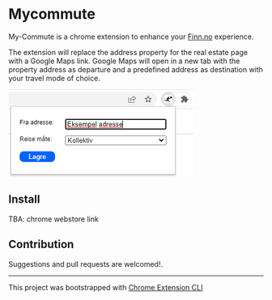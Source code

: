 # Mycommute

My-Commute is a chrome extension to enhance your <a href="https://www.finn.no/" target="_blank" rel="noopener">Finn.no</a> experience.

The extension will replace the address property for the real estate page with a Google Maps link. Google Maps will open in a new tab with the property address as departure and a predefined address as destination with your travel mode of choice.


<img src="/assets/ui.png" alt="user-interface" />

## Install

TBA: chrome webstore link

## Contribution

Suggestions and pull requests are welcomed!.

---

This project was bootstrapped with [Chrome Extension CLI](https://github.com/dutiyesh/chrome-extension-cli)

